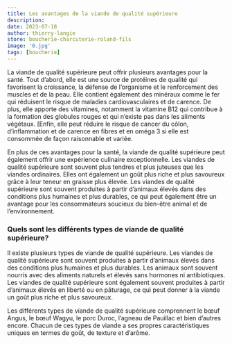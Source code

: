 ```yaml
---
title: Les avantages de la viande de qualité supérieure
description: 
date: 2023-07-18
author: thierry-langie
store: boucherie-charcuterie-roland-fils
image: '0.jpg'
tags: [boucherie]
---
```

La viande de qualité supérieure peut offrir plusieurs avantages pour la santé. Tout d’abord, elle est une source de protéines de qualité qui favorisent la croissance, la défense de l’organisme et le renforcement des muscles et de la peau. Elle contient également des minéraux comme le fer qui réduisent le risque de maladies cardiovasculaires et de carence. De plus, elle apporte des vitamines, notamment la vitamine B12 qui contribue à la formation des globules rouges et qui n’existe pas dans les aliments végétaux. [Enfin, elle peut réduire le risque de cancer du côlon, d’inflammation et de carence en fibres et en oméga 3 si elle est consommée de façon raisonnable et variée.

En plus de ces avantages pour la santé, la viande de qualité supérieure peut également offrir une expérience culinaire exceptionnelle. Les viandes de qualité supérieure sont souvent plus tendres et plus juteuses que les viandes ordinaires. Elles ont également un goût plus riche et plus savoureux grâce à leur teneur en graisse plus élevée. Les viandes de qualité supérieure sont souvent produites à partir d’animaux élevés dans des conditions plus humaines et plus durables, ce qui peut également être un avantage pour les consommateurs soucieux du bien-être animal et de l’environnement.

### Quels sont les différents types de viande de qualité supérieure?

Il existe plusieurs types de viande de qualité supérieure. Les viandes de qualité supérieure sont souvent produites à partir d’animaux élevés dans des conditions plus humaines et plus durables. Les animaux sont souvent nourris avec des aliments naturels et élevés sans hormones ni antibiotiques. Les viandes de qualité supérieure sont également souvent produites à partir d’animaux élevés en liberté ou en pâturage, ce qui peut donner à la viande un goût plus riche et plus savoureux.

Les différents types de viande de qualité supérieure comprennent le bœuf Angus, le bœuf Wagyu, le porc Duroc, l’agneau de Pauillac et bien d’autres encore. Chacun de ces types de viande a ses propres caractéristiques uniques en termes de goût, de texture et d’arôme.
